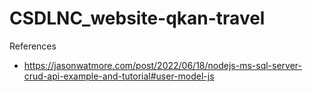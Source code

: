 # CSDLNC_website-qkan-travel

References
- https://jasonwatmore.com/post/2022/06/18/nodejs-ms-sql-server-crud-api-example-and-tutorial#user-model-js
